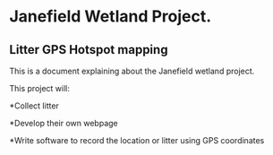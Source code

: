 # Janefield Wetland Project.
## Litter GPS Hotspot mapping 

This is a document explaining about the Janefield wetland project.

This project will:

*Collect litter

*Develop their own webpage 

*Write software to record the location or litter using GPS coordinates










